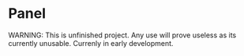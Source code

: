 # Panel

WARNING: This is unfinished project. Any use will prove useless as its currently unusable.
Currenly in early development.

